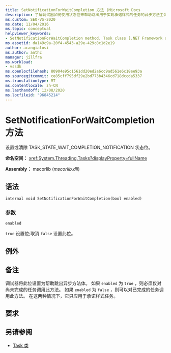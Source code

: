 ```yaml
---
title: SetNotificationForWaitCompletion 方法 |Microsoft Docs
description: 了解调试器如何使用状态位来帮助跳出用于实现承诺样式的任务的异步方法主体。
ms.custom: SEO-VS-2020
ms.date: 11/04/2016
ms.topic: conceptual
helpviewer_keywords:
- SetNotificationForWaitCompletion method, Task class [.NET Framework debug engines]
ms.assetid: da149c9a-20f4-4543-a29e-429c8c1d2e19
author: acangialosi
ms.author: anthc
manager: jillfra
ms.workload:
- vssdk
ms.openlocfilehash: 80904e95c1561dd20ed2a6cc9ad561e6c18ee93a
ms.sourcegitcommit: ce85cff795df29e2bd773b4346cd718dccda5337
ms.translationtype: MT
ms.contentlocale: zh-CN
ms.lasthandoff: 12/08/2020
ms.locfileid: "96845214"
---
```

# <a name="setnotificationforwaitcompletion-method"></a>SetNotificationForWaitCompletion 方法
设置或清除 TASK_STATE_WAIT_COMPLETION_NOTIFICATION 状态位。

 **命名空间：** <xref:System.Threading.Tasks?displayProperty=fullName>

 **Assembly：** mscorlib (*mscorlib.dll*) 

## <a name="syntax"></a>语法

```vb
internal void SetNotificationForWaitCompletion(bool enabled)
```

### <a name="parameters"></a>参数
 `enabled`

 `true` 设置位;取消 `false` 设置此位。

## <a name="exceptions"></a>例外

## <a name="remarks"></a>备注
 调试器将此位设置为帮助跳出异步方法体。 如果 `enabled` 为 `true` ，则必须仅对尚未完成的任务调用此方法。 如果 `enabled` 为 `false` ，则可以对已完成的任务调用此方法。 在这两种情况下，它只应用于承诺样式任务。

## <a name="requirements"></a>要求

## <a name="see-also"></a>另请参阅
- [Task 类](../../extensibility/debugger/task-class-internal-members.md)
